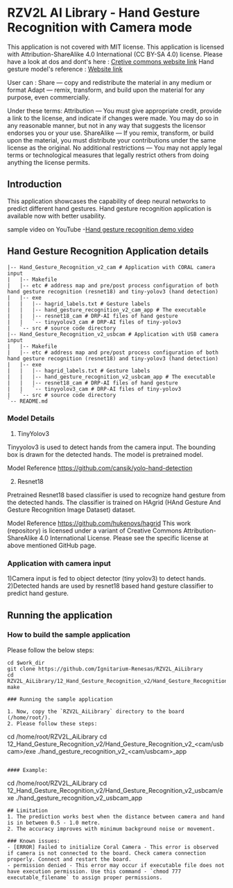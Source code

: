 # RZV2L AI Library - Hand Gesture Recognition with Camera mode

This application is not covered with MIT license. This application is licensed with Attribution-ShareAlike 4.0 International (CC BY-SA 4.0) license.
Please have a look at dos and dont's here : [Cretive commons website link](https://creativecommons.org/licenses/by-sa/4.0/deed.en)
Hand gesture model's reference : [Website link](https://github.com/hukenovs/hagrid)

User can :
Share — copy and redistribute the material in any medium or format
Adapt — remix, transform, and build upon the material for any purpose, even commercially.

Under these terms:
Attribution — You must give appropriate credit, provide a link to the license, and indicate if changes were made. You may do so in any reasonable manner, but not in any way that suggests the licensor endorses you or your use.
ShareAlike — If you remix, transform, or build upon the material, you must distribute your contributions under the same license as the original.
No additional restrictions — You may not apply legal terms or technological measures that legally restrict others from doing anything the license permits.


## Introduction

This application showcases the capability of deep neural networks to predict different hand gestures.
Hand gesture recognition application is available now with better usability. 

sample video on YouTube -[Hand gesture recognition demo video](https://youtu.be/jqCSphkcyik)

## Hand Gesture Recognition Application details
```
|-- Hand_Gesture_Recognition_v2_cam # Application with CORAL camera input
|   |-- Makefile
|   |-- etc # address map and pre/post process configuration of both hand gesture recognition (resnet18) and tiny-yolov3 (hand detection)
|   |-- exe
|   |   |-- hagrid_labels.txt # Gesture labels
|   |   |-- hand_gesture_recognition_v2_cam_app # The executable
|   |   |-- resnet18_cam # DRP-AI files of hand gesture
|   |   `-- tinyyolov3_cam # DRP-AI files of tiny-yolov3
|   `-- src # source code directory
|-- Hand_Gesture_Recognition_v2_usbcam # Application with USB camera input
|   |-- Makefile
|   |-- etc # address map and pre/post process configuration of both hand gesture recognition (resnet18) and tiny-yolov3 (hand detection)
|   |-- exe
|   |   |-- hagrid_labels.txt # Gesture labels
|   |   |-- hand_gesture_recognition_v2_usbcam_app # The executable
|   |   |-- resnet18_cam # DRP-AI files of hand gesture
|   |   `-- tinyyolov3_cam # DRP-AI files of tiny-yolov3
|   `-- src # source code directory
`-- README.md
```

### Model Details
1) TinyYolov3 

Tinyyolov3 is used to detect hands from the camera input. The bounding box is drawn for the detected hands. The model is pretrained model. 

Model Reference https://github.com/cansik/yolo-hand-detection

2) Resnet18

Pretrained Resnet18 based classifier is used to recognize hand gesture from the detected hands. The classifier is trained on HAgrid (HAnd Gesture And Gesture Recognition Image Dataset) dataset.

Model Reference https://github.com/hukenovs/hagrid
This work (repository) is licensed under a variant of Creative Commons Attribution-ShareAlike 4.0 International License.
Please see the specific license at above mentioned GitHub page.

### Application with camera input


1)Camera input is fed to object detector (tiny yolov3) to detect hands.
2)Detected hands are used by resnet18 based hand gesture classifier to predict hand gesture. 

## Running the application
### How to build the sample application

Please follow the below steps:

```
cd $work_dir
git clone https://github.com/Ignitarium-Renesas/RZV2L_AiLibrary 
cd RZV2L_AiLibrary/12_Hand_Gesture_Recognition_v2/Hand_Gesture_Recognition_v2_<cam/usbcam>
make

### Running the sample application

1. Now, copy the `RZV2L_AiLibrary` directory to the board (/home/root/).
2. Please follow these steps:

```
cd /home/root/RZV2L_AiLibrary 
cd 12_Hand_Gesture_Recognition_v2/Hand_Gesture_Recognition_v2_<cam/usbcam>/exe
./hand_gesture_recognition_v2_<cam/usbcam>_app
```

#### Example:
```
cd /home/root/RZV2L_AiLibrary 
cd 12_Hand_Gesture_Recognition_v2/Hand_Gesture_Recognition_v2_usbcam/exe
./hand_gesture_recognition_v2_usbcam_app
```
## Limitation
1. The prediction works best when the distance between camera and hand is in between 0.5 - 1.0 metre.
2. The accuracy improves with minimum background noise or movement. 

### Known issues:
- [ERROR] Failed to initialize Coral Camera - This error is observed if camera is not connected to the board. Check camera connection properly. Connect and restart the board.
- permission denied - This error may occur if executable file does not have execution permission. Use this command - `chmod 777 executable_filename` to assign proper permissions.

